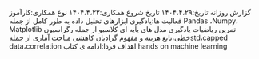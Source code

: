 گزارش روزانه
تاریخ:۱۴۰۴،۴،۲۹
تاریخ شروع همکاری:۱۴۰۴،۴،۲۲
نوع همکاری:کارآموز
فعالیت ها:یادگیری ابزارهای تحلیل داده به طور کامل از جمله Pandas ،Numpy، Matplotlib 
تمرین ریاضیات
یادگیری مدل های پایه ای کلاسبو ار جمله رگراسیون خطی،تابع هزینه و مفهوم گرادیان کاهشی
مباحث آماری از جملهstd،capped data،correlation
اهداف فردا:ادامه ی کتاب hands on machine learning